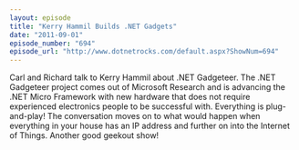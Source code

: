 ```yaml
---
layout: episode
title: "Kerry Hammil Builds .NET Gadgets"
date: "2011-09-01"
episode_number: "694"
episode_url: "http://www.dotnetrocks.com/default.aspx?ShowNum=694"
---
```


Carl and Richard talk to Kerry Hammil about .NET Gadgeteer. The .NET Gadgeteer project comes out of Microsoft Research and is advancing the .NET Micro Framework with new hardware that does not require experienced electronics people to be successful with. Everything is plug-and-play! The conversation moves on to what would happen when everything in your house has an IP address and further on into the Internet of Things. Another good geekout show!
